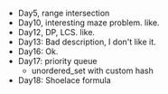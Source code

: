 * Day5, range intersection
* Day10, interesting maze problem. like.
* Day12, DP, LCS. like.
* Day13: Bad description, I don't like it.
* Day16: Ok.
* Day17: priority queue
  * unordered_set with custom hash
* Day18: Shoelace formula

